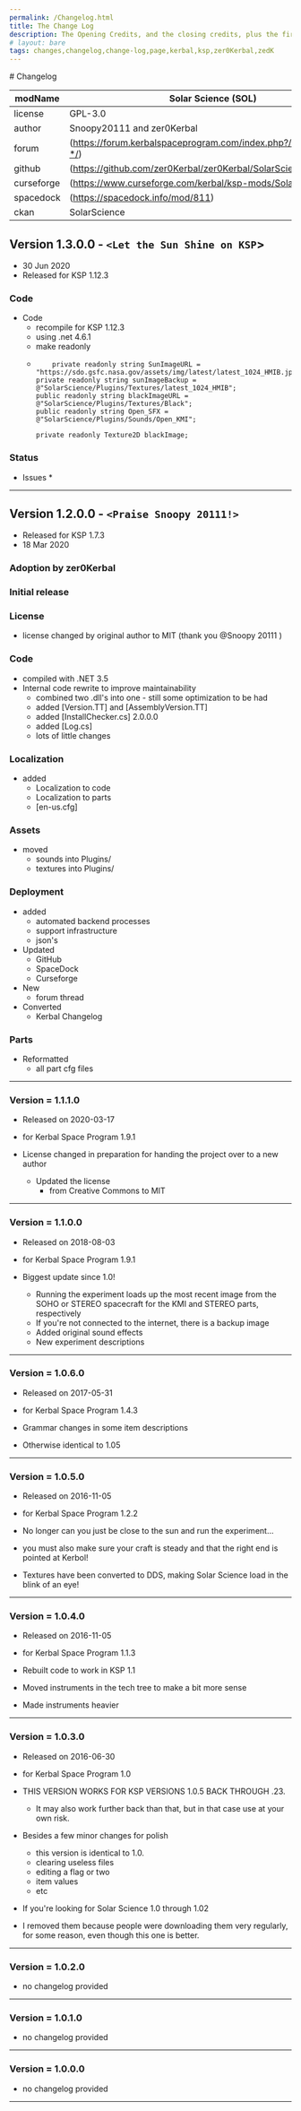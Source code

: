 ```yaml
---
permalink: /Changelog.html
title: The Change Log
description: The Opening Credits, and the closing credits, plus the first of two (or is three) end credit scenes
# layout: bare
tags: changes,changelog,change-log,page,kerbal,ksp,zer0Kerbal,zedK
---
```


<!-- 
hdr-changelog.md v1.0.0.0
Solar Science (SOL)
created: 13 May 2022
updated:
CC BY-ND 4.0 by zer0Kerbal
-->﻿# Changelog  
  
| modName    | Solar Science (SOL)                                               |
| ---------- | ----------------------------------------------------------------- |
| license    | GPL-3.0                                                           |
| author     | Snoopy20111 and zer0Kerbal                                        |
| forum      | (https://forum.kerbalspaceprogram.com/index.php?/topic/192489-*/) |
| github     | (https://github.com/zer0Kerbal/zer0Kerbal/SolarScience)           |
| curseforge | (https://www.curseforge.com/kerbal/ksp-mods/SolarScience)         |
| spacedock  | (https://spacedock.info/mod/811)                                  |
| ckan       | SolarScience                                                      |

## Version 1.3.0.0 - `<Let the Sun Shine on KSP`>

* 30 Jun 2020
* Released for KSP 1.12.3

### Code

* Code
  * recompile for KSP 1.12.3
  * using .net 4.6.1
  * make readonly
  *         private readonly string SunImageURL = "https://sdo.gsfc.nasa.gov/assets/img/latest/latest_1024_HMIB.jpg";
        private readonly string sunImageBackup = @"SolarScience/Plugins/Textures/latest_1024_HMIB";
        public readonly string blackImageURL = @"SolarScience/Plugins/Textures/Black";
        public readonly string Open_SFX = @"SolarScience/Plugins/Sounds/Open_KMI";
		
        private readonly Texture2D blackImage;

### Status

* Issues
  * 

---

## Version 1.2.0.0 - `<Praise Snoopy 20111!>`

* Released for KSP 1.7.3
* 18 Mar 2020

### Adoption by zer0Kerbal
  
### Initial release

### License

* license changed by original author to MIT (thank you @Snoopy 20111 )

### Code

* compiled with .NET 3.5
* Internal code rewrite to improve maintainability
  * combined two .dll's into one - still some optimization to be had
  * added [Version.TT] and [AssemblyVersion.TT]
  * added [InstallChecker.cs] 2.0.0.0
  * added [Log.cs]
  * lots of little changes

### Localization

* added
  * Localization to code
  * Localization to parts
  * [en-us.cfg]

### Assets

* moved
  * sounds into Plugins/
  * textures into Plugins/

### Deployment

* added
  * automated backend processes
  * support infrastructure
  * json's
* Updated
  * GitHub
  * SpaceDock
  * Curseforge
* New
  * forum thread
* Converted
  * Kerbal Changelog

### Parts

* Reformatted
  * all part cfg files

---

### Version = 1.1.1.0

* Released on 2020-03-17
* for Kerbal Space Program 1.9.1

* License changed in preparation for handing the project over to a new author
  * Updated the license
    * from Creative Commons to MIT

---

### Version = 1.1.0.0

* Released on  2018-08-03
* for Kerbal Space Program 1.9.1

* Biggest update since 1.0!
  * Running the experiment loads up the most recent image from the SOHO or STEREO spacecraft for the KMI and STEREO parts, respectively
  * If you're not connected to the internet, there is a backup image
  * Added original sound effects
  * New experiment descriptions

---

### Version = 1.0.6.0

* Released on  2017-05-31
* for Kerbal Space Program 1.4.3

* Grammar changes in some item descriptions
* Otherwise identical to 1.05

---

### Version = 1.0.5.0

* Released on 2016-11-05
* for Kerbal Space Program 1.2.2

* No longer can you just be close to the sun and run the experiment...
* you must also make sure your craft is steady and that the right end is pointed at Kerbol!
* Textures have been converted to DDS, making Solar Science load in the blink of an eye!

---

### Version = 1.0.4.0

* Released on  2016-11-05
* for Kerbal Space Program 1.1.3

* Rebuilt code to work in KSP 1.1
* Moved instruments in the tech tree to make a bit more sense
* Made instruments heavier

---

### Version = 1.0.3.0

* Released on  2016-06-30
* for Kerbal Space Program 1.0

* THIS VERSION WORKS FOR KSP VERSIONS 1.0.5 BACK THROUGH .23.
  * It may also work further back than that, but in that case use at your own risk.

* Besides a few minor changes for polish
  * this version is identical to 1.0.
  * clearing useless files
  * editing a flag or two
  * item values
  * etc
* If you're looking for Solar Science 1.0 through 1.02
* I removed them because people were downloading them very regularly, for some reason, even though this one is better.

---

### Version = 1.0.2.0

* no changelog provided

---

### Version = 1.0.1.0

* no changelog provided

---

### Version = 1.0.0.0

* no changelog provided

---
